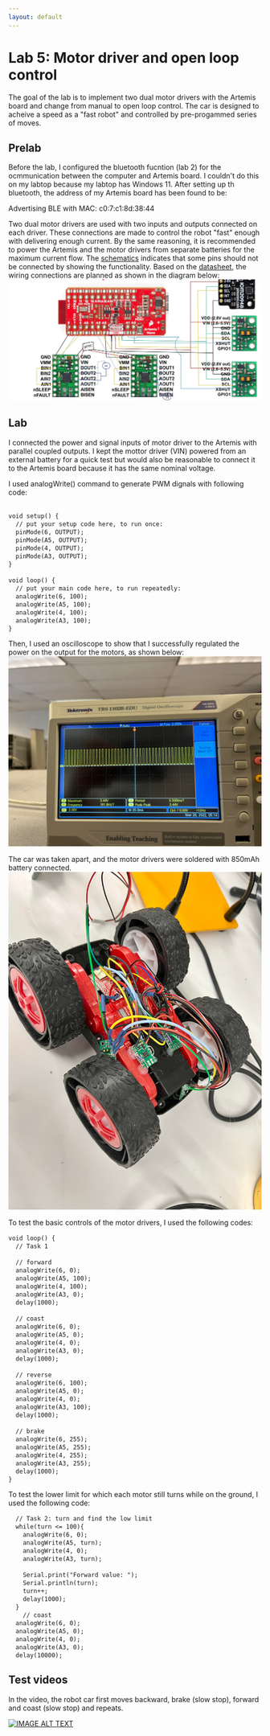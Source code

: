 ```yaml
---
layout: default
---
```


# Lab 5: Motor driver and open loop control

The goal of the lab is to implement two dual motor drivers with the Artemis board and change from manual to open loop control. The car is designed to acheive a speed as a "fast robot" and controlled by pre-progammed series of moves. 

## Prelab
Before the lab, I configured the bluetooth fucntion (lab 2) for the ocmmunication between the computer and Artemis board. I couldn't do this on my labtop because my labtop has Windows 11. After setting up th bluetooth, the address of my Artemis board has been found to be:

Advertising BLE with MAC: c0:7:c1:8d:38:44

Two dual motor drivers are used with two inputs and outputs connected on each driver. These connections are made to control the robot "fast" enough with delivering enough current. 
By the same reasoning, it is recommended to power the Artemis and the motor drivers from separate batteries for the maximum current flow. 
The [schematics](https://cdn.sparkfun.com/assets/5/5/1/6/3/RedBoard-Artemis-Nano.pdf) indicates that some pins should not be connected by showing the functionality.
Based on the [datasheet](https://www.ti.com/lit/ds/symlink/drv8833.pdf?HQS=dis-dk-null-digikeymode-dsf-pf-null-wwe&ts=1646971142340&ref_url=https%253A%252F%252Fcei-lab.github.io%252F), the wiring connections are planned as shown in the diagram below:
![sch](./img5/sch.jpg)

## Lab

I connected the power and signal inputs of motor driver to the Artemis with parallel coupled outputs. I kept the mottor driver (VIN) powered from an external battery for a quick test but would also be reasonable to connect it to the Artemis board because it has the same nominal voltage. 

I used analogWrite() command to generate PWM dignals with following code:
```

void setup() {
  // put your setup code here, to run once:
  pinMode(6, OUTPUT);
  pinMode(A5, OUTPUT);
  pinMode(4, OUTPUT);
  pinMode(A3, OUTPUT);
}

void loop() {
  // put your main code here, to run repeatedly:
  analogWrite(6, 100);
  analogWrite(A5, 100);
  analogWrite(4, 100);
  analogWrite(A3, 100);
}
```
Then, I used an oscilloscope to show that I successfully regulated the power on the output for the motors, as shown below:
![osc](./img5/osc.jpg)

The car was taken apart, and the motor drivers were soldered with 850mAh battery connected. 
![general](./img5/general.jpg)

To test the basic controls of the motor drivers, I used the following codes:

```
void loop() {
  // Task 1

  // forward
  analogWrite(6, 0);
  analogWrite(A5, 100);
  analogWrite(4, 100);
  analogWrite(A3, 0);
  delay(1000);
  
  // coast
  analogWrite(6, 0);
  analogWrite(A5, 0);
  analogWrite(4, 0);
  analogWrite(A3, 0);
  delay(1000);
  
  // reverse
  analogWrite(6, 100);
  analogWrite(A5, 0);
  analogWrite(4, 0);
  analogWrite(A3, 100);
  delay(1000);
  
  // brake
  analogWrite(6, 255);
  analogWrite(A5, 255);
  analogWrite(4, 255);
  analogWrite(A3, 255);
  delay(1000);
}
```
To test the lower limit for which each motor still turns while on the ground, I used the following code:

```
  // Task 2: turn and find the low limit
  while(turn <= 100){
    analogWrite(6, 0);
    analogWrite(A5, turn);
    analogWrite(4, 0);
    analogWrite(A3, turn);

    Serial.print("Forward value: ");
    Serial.println(turn);
    turn++;
    delay(1000);
  }
    // coast
  analogWrite(6, 0);
  analogWrite(A5, 0);
  analogWrite(4, 0);
  analogWrite(A3, 0);
  delay(10000);
```

## Test videos

In the video, the robot car first moves backward, brake (slow stop), forward and coast (slow stop) and repeats.

[![IMAGE ALT TEXT](http://img.youtube.com/vi/3yQ1RO_84jY/0.jpg)](https://youtu.be/3yQ1RO_84jY)

